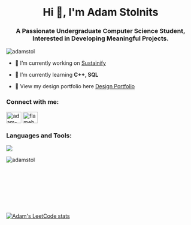 <h1 align="center">Hi 👋, I'm Adam Stolnits</h1>
<h3 align="center">A Passionate Undergraduate Computer Science Student, Interested in Developing Meaningful Projects.</h3>

<p align="left"> <img src="https://komarev.com/ghpvc/?username=adamstol&label=Profile%20views&color=0e75b6&style=flat" alt="adamstol" /> </p>

- 🔭 I’m currently working on [Sustainify](https://github.com/adamstol/Sustainify)

- 🌱 I’m currently learning **C++, SQL**

- 🎨 View my design portfolio here [Design Portfolio](https://drive.google.com/drive/folders/1iAGAXz2AgGNrDITxDzneogauy9-kPL5I?usp=sharing)

<h3 align="left">Connect with me:</h3>
<p align="left">
<a href="https://linkedin.com/in/adam-stolnits" target="blank"><img align="center" src="https://raw.githubusercontent.com/rahuldkjain/github-profile-readme-generator/master/src/images/icons/Social/linked-in-alt.svg" alt="adam-stolnits" height="30" width="40" /></a>
<a href="https://leetcode.com/astol/" target="blank"><img align="center" src="https://raw.githubusercontent.com/rahuldkjain/github-profile-readme-generator/master/src/images/icons/Social/leet-code.svg" alt="flameburst" height="30" width="40" /></a>
</p>

<h3 align="left">Languages and Tools:</h3>
<p align="left">
  <a href="https://skillicons.dev">
    <img src="https://skillicons.dev/icons?i=androidstudio,apollo,azure,bash,bitbucket,c,cpp,css,discord,eclipse,figma,firebase,gcp,git,github,heroku,html,idea,ai,java,jenkins,js,jquery,latex,maven,mysql,photoshop,php,postman,pycharm,python,react,spring,ubuntu,wordpress" />
  </a>
</p>

<p><img align="left" src="https://github-readme-stats.vercel.app/api/top-langs?username=adamstol&show_icons=true&locale=en&layout=compact&theme=radical" alt="adamstol" /></p>

</br>
</br>
</br>
</br>
</br>
</br>
</br>
</br>

[![Adam's LeetCode stats](https://leetcode-stats-six.vercel.app/?username=astol&theme=dark)](https://leetcode.com/astol/)
